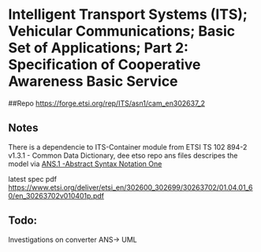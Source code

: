 # Intelligent Transport Systems (ITS); Vehicular Communications; Basic Set of Applications; Part 2: Specification of Cooperative Awareness Basic Service 


##Repo
https://forge.etsi.org/rep/ITS/asn1/cam_en302637_2


## Notes
There is a dependencie to ITS-Container module from ETSI TS 102 894-2 v1.3.1 - Common Data Dictionary, dee etso repo
ans files descripes the model via [ANS.1 -Abstract Syntax Notation One](https://de.wikipedia.org/wiki/Abstract_Syntax_Notation_One)

latest spec pdf
https://www.etsi.org/deliver/etsi_en/302600_302699/30263702/01.04.01_60/en_30263702v010401p.pdf

## Todo:
Investigations on converter ANS-> UML
